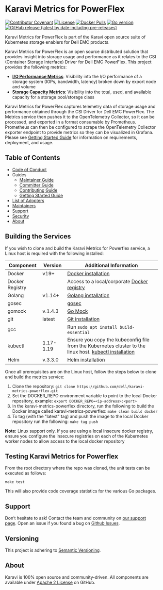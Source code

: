 <!--
Copyright (c) 2020 Dell Inc., or its subsidiaries. All Rights Reserved.

Licensed under the Apache License, Version 2.0 (the "License");
you may not use this file except in compliance with the License.
You may obtain a copy of the License at

    http://www.apache.org/licenses/LICENSE-2.0
-->

# Karavi Metrics for PowerFlex

[![Contributor Covenant](https://img.shields.io/badge/Contributor%20Covenant-v2.0%20adopted-ff69b4.svg)](docs/CODE_OF_CONDUCT.md)
[![License](https://img.shields.io/github/license/dell/karavi-metrics-powerflex)](LICENSE)
[![Docker Pulls](https://img.shields.io/docker/pulls/dellemc/karavi-metrics-powerflex)](https://hub.docker.com/r/dellemc/karavi-metrics-powerflex)
[![Go version](https://img.shields.io/github/go-mod/go-version/dell/karavi-metrics-powerflex)](go.mod)
[![GitHub release (latest by date including pre-releases)](https://img.shields.io/github/v/release/dell/karavi-metrics-powerflex?include_prereleases&label=latest&style=flat-square)](https://github.com/dell/karavi-metrics-powerflex/releases/latest)

Karavi Metrics for PowerFlex is part of the Karavi open source suite of Kubernetes storage enablers for Dell EMC products.

Karavi Metrics for PowerFlex is an open source distributed solution that provides insight into storage usage and performance as it relates to the CSI (Container Storage Interface) Driver for Dell EMC PowerFlex. This project provides the following metrics:

- **[I/O Performance Metrics](./docs/IO_PERFORMANCE.md)**: Visibility into the I/O performance of a storage system (IOPs, bandwidth, latency) broken down by export node and volume
- **[Storage Capacity Metrics](./docs/STORAGE_CAPACITY.md)**: Visibility into the total, used, and available capacity for a storage pool/storage class

Karavi Metrics for PowerFlex captures telemetry data of storage usage and performance obtained through the CSI Driver for Dell EMC PowerFlex. The Metrics service then  pushes it to the OpenTelemetry Collector, so it can be processed, and exported in a format consumable by Prometheus. Prometheus can then be configured to scrape the OpenTelemetry Collector exporter endpoint to provide metrics so they can be visualized in Grafana. Please see [Getting Started Guide](https://github.com/dell/karavi-observability/docs/GETTING_STARTED_GUIDE.md) for information on requirements, deployment, and usage.

## Table of Contents

- [Code of Conduct](./docs/CODE_OF_CONDUCT.md)
- Guides
  - [Maintainer Guide](./docs/MAINTAINER_GUIDE.md)
  - [Committer Guide](./docs/COMMITTER_GUIDE.md)
  - [Contributing Guide](./docs/CONTRIBUTING.md)
  - [Getting Started Guide](https://github.com/dell/karavi-observability/docs/GETTING_STARTED_GUIDE.md)
- [List of Adopters](./ADOPTERS.md)
- [Maintainers](./docs/MAINTAINERS.md)
- [Support](./docs/SUPPORT.md)
- [Security](./docs/SECURITY.md)
- [About](#about)

## Building the Services

If you wish to clone and build the Karavi Metrics for Powerflex service, a Linux host is required with the following installed:

| Component       | Version   | Additional Information                                                                                                                     |
| --------------- | --------- | ------------------------------------------------------------------------------------------------------------------------------------------ |
| Docker          | v19+      | [Docker installation](https://docs.docker.com/engine/install/)                                                                                                    |
| Docker Registry |           | Access to a local/corporate [Docker registry](https://docs.docker.com/registry/)                                                           |
| Golang          | v1.14+    | [Golang installation](https://github.com/travis-ci/gimme)                                                                                                         |
| gosec           |           | [gosec](https://github.com/securego/gosec)                                                                                                          |
| gomock          | v.1.4.3   | [Go Mock](https://github.com/golang/mock)                                                                                                             |
| git             | latest    | [Git installation](https://git-scm.com/book/en/v2/Getting-Started-Installing-Git)                                                                              |
| gcc             |           | Run ```sudo apt install build-essential```                                                                                                 |
| kubectl         | 1.17-1.19 | Ensure you copy the kubeconfig file from the Kubernetes cluster to the linux host. [kubectl installation](https://kubernetes.io/docs/tasks/tools/install-kubectl/) |
| Helm            | v.3.3.0   | [Helm installation](https://helm.sh/docs/intro/install/)                                                                                                        |

Once all prerequisites are on the Linux host, follow the steps below to clone and build the metrics service:

1. Clone the repository: `git clone https://github.com/dell/karavi-metrics-powerflex.git`
1. Set the DOCKER_REPO environment variable to point to the local Docker repository, example: `export DOCKER_REPO=<ip-address>:<port>`
1. In the karavi-metrics-powerflex directory, run the following to build the Docker image called karavi-metrics-powerflex: `make clean build docker`
1. To tag (with the "latest" tag) and push the image to the local Docker repository run the following: `make tag push`

__Note:__ Linux support only. If you are using a local insecure docker registry, ensure you configure the insecure registries on each of the Kubernetes worker nodes to allow access to the local docker repository

## Testing Karavi Metrics for Powerflex

From the root directory where the repo was cloned, the unit tests can be executed as follows:

```console
make test
```

This will also provide code coverage statistics for the various Go packages.

## Support

Don’t hesitate to ask! Contact the team and community on [our support page](./docs/SUPPORT.md).
Open an issue if you found a bug on [Github Issues](https://github.com/dell/karavi-metrics-powerflex/issues).

## Versioning

This project is adhering to [Semantic Versioning](https://semver.org/).

## About

Karavi is 100% open source and community-driven. All components are available
under [Apache 2 License](https://www.apache.org/licenses/LICENSE-2.0.html) on
GitHub.
